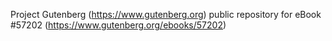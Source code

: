 Project Gutenberg (https://www.gutenberg.org) public repository for
eBook #57202 (https://www.gutenberg.org/ebooks/57202)

